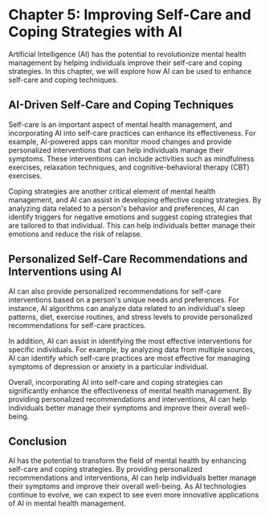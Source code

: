 Chapter 5: Improving Self-Care and Coping Strategies with AI
============================================================

Artificial Intelligence (AI) has the potential to revolutionize mental health management by helping individuals improve their self-care and coping strategies. In this chapter, we will explore how AI can be used to enhance self-care and coping techniques.

AI-Driven Self-Care and Coping Techniques
-----------------------------------------

Self-care is an important aspect of mental health management, and incorporating AI into self-care practices can enhance its effectiveness. For example, AI-powered apps can monitor mood changes and provide personalized interventions that can help individuals manage their symptoms. These interventions can include activities such as mindfulness exercises, relaxation techniques, and cognitive-behavioral therapy (CBT) exercises.

Coping strategies are another critical element of mental health management, and AI can assist in developing effective coping strategies. By analyzing data related to a person's behavior and preferences, AI can identify triggers for negative emotions and suggest coping strategies that are tailored to that individual. This can help individuals better manage their emotions and reduce the risk of relapse.

Personalized Self-Care Recommendations and Interventions using AI
-----------------------------------------------------------------

AI can also provide personalized recommendations for self-care interventions based on a person's unique needs and preferences. For instance, AI algorithms can analyze data related to an individual's sleep patterns, diet, exercise routines, and stress levels to provide personalized recommendations for self-care practices.

In addition, AI can assist in identifying the most effective interventions for specific individuals. For example, by analyzing data from multiple sources, AI can identify which self-care practices are most effective for managing symptoms of depression or anxiety in a particular individual.

Overall, incorporating AI into self-care and coping strategies can significantly enhance the effectiveness of mental health management. By providing personalized recommendations and interventions, AI can help individuals better manage their symptoms and improve their overall well-being.

Conclusion
----------

AI has the potential to transform the field of mental health by enhancing self-care and coping strategies. By providing personalized recommendations and interventions, AI can help individuals better manage their symptoms and improve their overall well-being. As AI technologies continue to evolve, we can expect to see even more innovative applications of AI in mental health management.
